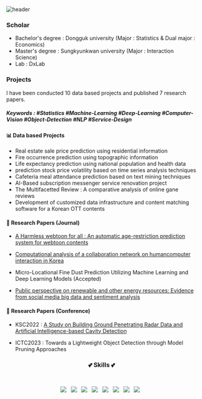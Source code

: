 

<!--
**YuHyeRim/YuHyeRim** is a ✨ _special_ ✨ repository because its `README.md` (this file) appears on your GitHub profile.

Here are some ideas to get you started:

- 🔭 I’m currently working on ...
- 🌱 I’m currently learning ...
- 👯 I’m looking to collaborate on ...
- 🤔 I’m looking for help with ...
- 💬 Ask me about ...
- 📫 How to reach me: ...
- 😄 Pronouns: ...
- ⚡ Fun fact: ...
-->

![header](https://capsule-render.vercel.app/api?type=Waving&color=gradient&height=220&section=header&text=This%20is%20Hye%20Rim&fontSize=80)

### Scholar
- Bachelor's degree : Dongguk university (Major : Statistics & Dual major : Economics)
- Master's degree : Sungkyunkwan university (Major : Interaction Science)
- Lab : DxLab

### Projects

I have been conducted 10 data based projects and published 7 research papers.

##### Keywords : #Statistics #Machine-Learning #Deep-Learning #Computer-Vision #Object-Detection #NLP #Service-Design

#### 📊 Data based Projects
* Real estate sale price prediction using residential information
* Fire occurrence prediction using topographic information
* Life expectancy prediction using national population and health data
* prediction stock price volatility based on time series analysis techniques
* Cafeteria meal attendance prediction based on text mining techniques
* AI-Based subscription messenger service renovation project
* The Multifacetted Review : A comparative analysis of online gane reviews
* Development of customized data infrastructure and content matching software for a Korean OTT contents

#### 📝 Research Papers (Journal)
* [A Harmless webtoon for all : An automatic age-restriction prediction system for webtoon contents](https://doi.org/10.1016/j.tele.2022.101906)

* [Computational analysis of a collaboration network on humancomputer interaction in Korea](https://www.aimspress.com/aimspress-data/mbe/2022/12/PDF/mbe-19-12-648.pdf)

* Micro-Locational Fine Dust Prediction Utilizing Machine Learning and Deep Learning Models (Accepted)

* [Public perspective on renewable and other energy resources: Evidence from social media big data and sentiment analysis](https://doi.org/10.1016/j.esr.2023.101243)


#### 📝 Research Papers (Conference)
* KSC2022 : [A Study on Building Ground Penetrating Radar Data and Artificial Intelligence-based Cavity Detection](https://www.dbpia.co.kr/Journal/articleDetail?nodeId=NODE11224084)

* ICTC2023 : Towards a Lightweight Object Detection through Model Pruning Approaches







<h3 align="center"><b>💕 Skills 💕</b></h3>
</br>
<p align="center">
<img src="https://img.shields.io/badge/SPSS-052FAD?style=flat-square&logo=IBM&color=steelblue&logoColor=black"/></a> &nbsp
<img src="https://img.shields.io/badge/Python-3766AB?style=flat-square&logo=Python&color=gold&logoColor=blue"/></a> &nbsp
<img src="https://img.shields.io/badge/TensorFlow-FF6F00?style=flat-square&logo=TensorFlow&color=orange&logoColor=black"/></a> &nbsp
<img src="https://img.shields.io/badge/PyTorch-EE4C2C?style=flat-square&logo=PyTorch&color=lightpink&logoColor=black"/></a> &nbsp
<img src="https://img.shields.io/badge/R-276DC3?style=flat-square&logo=R&color=grey&logoColor=white"/></a> &nbsp
<img src="https://img.shields.io/badge/SAS-3766AB?style=flat-square&logo=SAS&color=plum&logoColor="/></a> &nbsp
<img src="https://img.shields.io/badge/PostgreSQL-4169E1?style=flat-square&logo=PostgreSQL&color=lightblue&logoColor=black"/></a> &nbsp
<img src="https://img.shields.io/badge/Qgis-589632?style=flat-square&logo=Qgis&color=lightpink&logoColor=black"/></a> &nbsp
